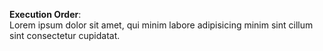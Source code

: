 **Execution Order**:  
Lorem ipsum dolor sit amet, qui minim labore adipisicing minim sint cillum sint consectetur cupidatat.  
